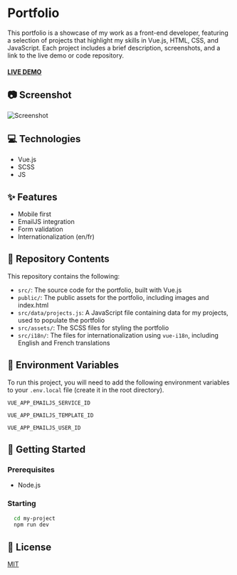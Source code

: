 
# Portfolio

This portfolio is a showcase of my work as a front-end developer, featuring a selection of projects that highlight my skills in Vue.js, HTML, CSS, and JavaScript. Each project includes a brief description, screenshots, and a link to the live demo or code repository.

#### [LIVE DEMO](https://ntalbot.dev)

## 📷 Screenshot

![Screenshot](https://i.imgur.com/Fn9h12D.png)


## 💻 Technologies

- Vue.js 
- SCSS
- JS


## ✨ Features

- Mobile first
- EmailJS integration
- Form validation
- Internationalization (en/fr)

## 📂 Repository Contents

This repository contains the following:

- `src/`: The source code for the portfolio, built with Vue.js
- `public/`: The public assets for the portfolio, including images and index.html
- `src/data/projects.js`: A JavaScript file containing data for my projects, used to populate the portfolio
- `src/assets/`: The SCSS files for styling the portfolio
- `src/i18n/`: The files for internationalization using `vue-i18n`, including English and French translations

## 💾 Environment Variables

To run this project, you will need to add the following environment variables to your `.env.local` file (create it in the root directory).

`VUE_APP_EMAILJS_SERVICE_ID`

`VUE_APP_EMAILJS_TEMPLATE_ID`

`VUE_APP_EMAILJS_USER_ID`

## 🚀 Getting Started
### Prerequisites
- Node.js

### Starting
```bash
  cd my-project
  npm run dev
```
    
## 📘 License

[MIT](https://choosealicense.com/licenses/mit/)

